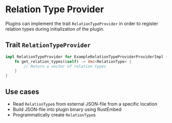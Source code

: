 # Relation Type Provider

Plugins can implement the trait `RelationTypeProvider` in order to register relation types during initialization of the
plugin.

## Trait `RelationTypeProvider`

```rust
impl RelationTypeProvider for ExampleRelationTypeProviderProviderImpl {
    fn get_relation_types(&self) -> Vec<RelationType> {
        // Return a vector of relation types
    }
}
```

## Use cases

* Read `RelationType`s from external JSON-file from a specific location
* Build JSON-file into plugin binary using RustEmbed
* Programmatically create `RelationType`s
